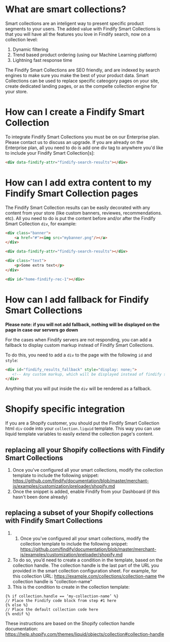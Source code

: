 # What are smart collections?

Smart collections are an inteligent way to present specific product segments to your users. 
The added value with Findify Smart Collections is that you will have all the features you love in Findify search, now on a collection level:

1. Dynamic filtering
2. Trend based product ordering (using our Machine Learning platform)
3. Lightning fast response time

The Findify Smart Collections are SEO friendly, and are indexed by search engines to make sure you make the best of your product data. 
Smart Collections can be used to replace specific cateogory pages on your site, create dedicated landing pages, or as the compelte collection engine for your store.

# How can I create a Findify Smart Collection

To integrate Findify Smart Collections you must be on our Enterprise plan. Please contact us to discuss an upgrade. 
If you are already on the Enterprise plan, all you need to do is add one div tag to anywhere you'd like to include your Findify Smart Collection[s]:

```html
<div data-findify-attr="findify-search-results"></div>
```

# How can I add extra content to my Findify Smart Collection pages

The Findify Smart Collection results can be easily decorated with any content from your store (like custom banners, reviewes, recommendations. etc). 
All you need to do is put the content before and/or after the Findify Smart Collection `div`, for example:

```html
<div class="banner"> 
    <a href="#"><img src="mybanner.png"/></a>
</div>

<div data-findify-attr="findify-search-results"></div>

<div class="text">
    <p>Some extra text</p>
</div>

<div id="home-findify-rec-1"></div>
```

# How can I add fallback for Findify Smart Collections
__Please note: if you will not add fallback, nothing will be displayed on the page in case our servers go down__

For the cases when Findify servers are not responding, you can add a fallback to display custom markup instead of Findify Smart Collections.

To do this, you need to add a `div` to the page with the following `id` and `style`:
```html
<div id="findify_results_fallback" style="display: none;">
   <!-- Any custom markup, which will be displayed instead of findify smart collections -->
</div>
```

Anything that you will put inside the `div` will be rendered as a fallback.

# Shopify specific integration
If you are a Shopify customer, you should put the Findify Smart Collection html `div` code into your `collection.liquid` template.
This way you can use liquid template variables to easily extend the collection page's content.

## replacing all your Shopify collections with Findify Smart Collections
1. Once you've configured all your smart collections, modify the collection template to include the following snippet: https://github.com/findify/documentation/blob/master/merchant-js/examples/customization/preloader/shopify.md
2. Once the snippet is added, enable Findify from your Dashboard (if this hasn't been done already)

## replacing a subset of your Shopify collections with Findify Smart Collections
1. 1. Once you've configured all your smart collections, modify the collection template to include the following snippet: https://github.com/findify/documentation/blob/master/merchant-js/examples/customization/preloader/shopify.md
2. To do so, you’d need to create a condition in the template, based on the collection handle. The collection handle is the last part of the URL you provided in the smart collection configuration sheet. For example, for this collection URL: https://example.com/collections/collection-name the collection handle is "collection-name"
3. This is the condition to create in the collection template:
```
{% if collection.handle == ‘my-collection-name’ %}
// Place the Findify code block from step #1 here
{% else %}
// Place the default collection code here
{% endif %}
```
These instructions are based on the Shopify collection handle documentation: https://help.shopify.com/themes/liquid/objects/collection#collection-handle
